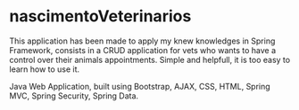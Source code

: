 # nascimentoVeterinarios
  
This application has been made to apply my knew knowledges in Spring Framework, consists in a CRUD application for vets who wants to have a control over their animals appointments. Simple and helpfull, it is too easy to learn how to use it.


Java Web Application, built using Bootstrap, AJAX, CSS, HTML, Spring MVC, Spring Security, Spring Data.
